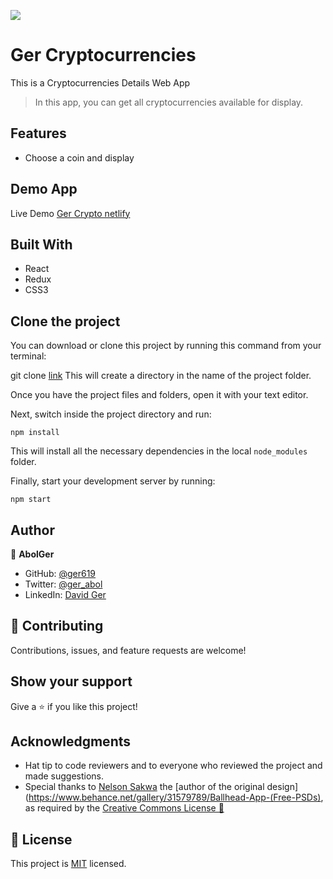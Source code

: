 ![](https://img.shields.io/badge/Microverse-blueviolet)

# Ger Cryptocurrencies

This is a Cryptocurrencies Details Web App

> In this app, you can get all cryptocurrencies available for display.

## Features

- Choose a coin and display

## Demo App

Live Demo [Ger Crypto netlify ](https://deploy-preview-1--storied-cobbler-ece3f1.netlify.app/)

## Built With

- React
- Redux
- CSS3

## Clone the project

You can download or clone this project by running this command from your terminal:

git clone [link](https://github.com/ger619/react-capstone.git)
This will create a directory in the name of the project folder.

Once you have the project files and folders, open it with your text editor.

Next, switch inside the project directory and run:

```
npm install
```

This will install all the necessary dependencies in the local `node_modules` folder.

Finally, start your development server by running:

```
npm start
```

## Author


👤 **AbolGer**

- GitHub: [@ger619](https://github.com/ger619)
- Twitter: [@ger_abol](https://twitter.com/ger_abol)
- LinkedIn: [David Ger](https://linkedin.com/in/david-ger-426b4576)

## 🤝 Contributing

Contributions, issues, and feature requests are welcome!

## Show your support

Give a ⭐️ if you like this project!

## Acknowledgments

- Hat tip to code reviewers and to everyone who reviewed the project and made suggestions.
- Special thanks  to [Nelson Sakwa](https://www.behance.net/sakwadesignstudio) the [author of the original design](https://www.behance.net/gallery/31579789/Ballhead-App-(Free-PSDs), as required by the [Creative Commons License 💯](https://creativecommons.org/licenses/)
  

## 📝 License


This project is [MIT](./MIT.md) licensed.

